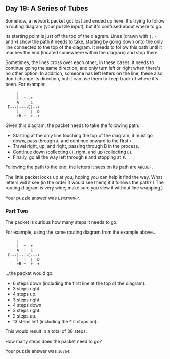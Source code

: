 ## Day 19: A Series of Tubes

Somehow, a network packet got lost and ended up here. It's trying to follow a
routing diagram (your puzzle input), but it's confused about where to go.

Its starting point is just off the top of the diagram. Lines (drawn
with `|`, `-`, and `+`) show the path it needs to take, starting by going down
onto the only line connected to the top of the diagram. It needs to follow this
path until it reaches the end (located somewhere within the diagram) and stop
there.

Sometimes, the lines cross over each other; in these cases, it needs to continue
going the same direction, and only turn left or right when there's no other
option. In addition, someone has left letters on the line; these also don't
change its direction, but it can use them to keep track of where it's been. For
example:

```text
     |          
     |  +--+    
     A  |  C    
 F---|----E|--+ 
     |  |  |  D 
     +B-+  +--+ 

```

Given this diagram, the packet needs to take the following path:

* Starting at the only line touching the top of the diagram, it must go down,
  pass through `A`, and continue onward to the first `+.`
* Travel right, up, and right, passing through B in the process.
* Continue down (collecting `C`), right, and up (collecting `D`).
* Finally, go all the way left through `E` and stopping at `F`.

Following the path to the end, the letters it sees on its path are `ABCDEF`.

The little packet looks up at you, hoping you can help it find the way. What
letters will it see (in the order it would see them) if it follows the path? (
The routing diagram is very wide; make sure you view it without line wrapping.)

Your puzzle answer was `LIWQYKMRP`.

### Part Two

The packet is curious how many steps it needs to go.

For example, using the same routing diagram from the example above...

```text
     |          
     |  +--+    
     A  |  C    
 F---|--|-E---+ 
     |  |  |  D 
     +B-+  +--+ 
```

...the packet would go:

* 6 steps down (including the first line at the top of the diagram).
* 3 steps right.
* 4 steps up.
* 3 steps right.
* 4 steps down.
* 3 steps right.
* 2 steps up.
* 13 steps left (including the `F` it stops on).

This would result in a total of 38 steps.

How many steps does the packet need to go?

Your puzzle answer was `16764`.
